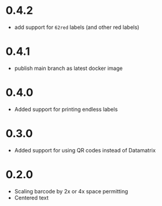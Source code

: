 # 0.4.2

- add support for `62red` labels (and other red labels)

# 0.4.1

- publish main branch as latest docker image

# 0.4.0

- Added support for printing endless labels

# 0.3.0

- Added support for using QR codes instead of Datamatrix

# 0.2.0

- Scaling barcode by 2x or 4x space permitting
- Centered text